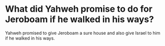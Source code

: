 # What did Yahweh promise to do for Jeroboam if he walked in his ways?

Yahweh promised to give Jeroboam a sure house and also give Israel to him if he walked in his ways.
